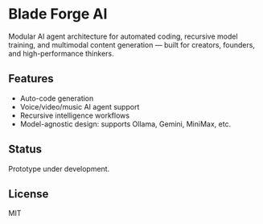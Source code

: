 # Blade Forge AI

Modular AI agent architecture for automated coding, recursive model training, and multimodal content generation — built for creators, founders, and high-performance thinkers.

## Features
- Auto-code generation
- Voice/video/music AI agent support
- Recursive intelligence workflows
- Model-agnostic design: supports Ollama, Gemini, MiniMax, etc.

## Status
Prototype under development.

## License
MIT
